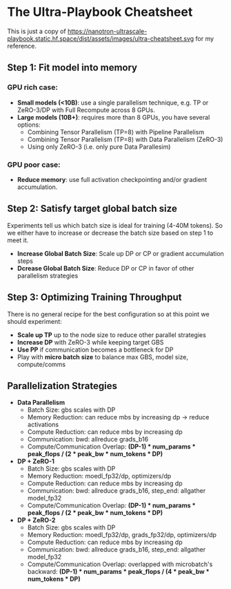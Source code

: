 # The Ultra-Playbook Cheatsheet
This is just a copy of https://nanotron-ultrascale-playbook.static.hf.space/dist/assets/images/ultra-cheatsheet.svg for my reference.

## Step 1: Fit model into memory

### GPU rich case:

* __Small models (<10B)__: use a single parallelism technique, e.g. TP or ZeRO-3/DP with Full Recompute across 8 GPUs.
* __Large models (10B+)__: requires more than 8 GPUs, you have several options:
    * Combining Tensor Parallelism (TP=8) with Pipeline Parallelism
    * Combining Tensor Parallelism (TP=8) with Data Parallelism (ZeRO-3)
    * Using only ZeRO-3 (i.e. only pure Data Parallesim)
### GPU poor case:
* __Reduce memory__: use full activation checkpointing and/or gradient accumulation.


## Step 2: Satisfy target global batch size

Experiments tell us which batch size is ideal for training (4-40M tokens). So we either have to increase or decrease the batch size based on step 1  to meet it.
* __Increase Global Batch Size__: Scale up DP or CP or gradient accumulation steps
* __Dcrease Global Batch Size__: Reduce DP or CP in favor of other parallelism strategies

## Step 3: Optimizing Training Throughput

There is no general recipe for the best configuration so at this point we should experiment:

* __Scale up TP__ up to the node size to reduce other parallel strategies
* __Increase DP__ with ZeRO-3 while keeping target GBS
* __Use PP__ if communication becomes a bottleneck for DP
* Play with __micro batch size__ to balance max GBS, model size, compute/comms


## Parallelization Strategies

* __Data Parallelism__
    * Batch Size: gbs scales with DP
    * Memory Reduction: can reduce mbs by increasing dp -> reduce activations
    * Compute Reduction: can reduce mbs by increasing dp
    * Communication: bwd: allreduce grads_b16
    * Compute/Communication Overlap: __(DP-1) * num_params * peak_flops / (2 * peak_bw * num_tokens * DP)__
* __DP + ZeRO-1__
    * Batch Size: gbs scales with DP
    * Memory Reduction: moedl_fp32/dp, optimizers/dp
    * Compute Reduction: can reduce mbs by increasing dp
    * Communication: bwd: allreduce grads_b16, step_end: allgather model_fp32
    * Compute/Communication Overlap: __(DP-1) * num_params * peak_flops / (2 * peak_bw * num_tokens * DP)__
* __DP + ZeRO-2__
    * Batch Size: gbs scales with DP
    * Memory Reduction: moedl_fp32/dp, grads_fp32/dp, optimizers/dp
    * Compute Reduction: can reduce mbs by increasing dp
    * Communication: bwd: allreduce grads_b16, step_end: allgather model_fp32
    * Compute/Communication Overlap: overlapped with microbatch's backward: __(DP-1) * num_params * peak_flops / (4 * peak_bw * num_tokens * DP)__
